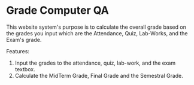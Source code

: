 # Grade Computer QA

This website system's purpose is to calculate the overall grade based on the grades you input which are the Attendance, Quiz, Lab-Works, and the Exam's grade. 

Features:
1. Input the grades to the attendance, quiz, lab-work, and the exam textbox.
2. Calculate the MidTerm Grade, Final Grade and the Semestral Grade.
